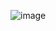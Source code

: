 ![image](https://github.com/Pe3Hu/ngaherehere/assets/34793005/2b8afd49-5c89-459f-86d0-679c1e4dd634)
